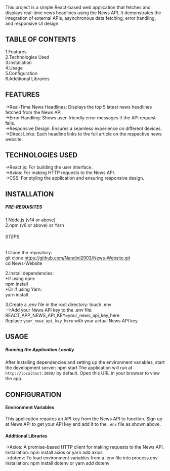 This project is a simple React-based web application that fetches and displays real-time news headlines using the News API. It demonstrates the integration of external APIs, asynchronous data fetching, error handling, and responsive UI design.
## TABLE OF CONTENTS
1.Features  
2.Technologies Used  
3.Installation  
4.Usage  
5.Configuration  
6.Additional Libraries

## FEATURES
->Real-Time News Headlines: Displays the top 5 latest news headlines fetched from the News API.  
->Error Handling: Shows user-friendly error messages if the API request fails.  
->Responsive Design: Ensures a seamless experience on different devices.  
->Direct Links: Each headline links to the full article on the respective news website.

## TECHNOLOGIES USED
->React.js: For building the user interface.  
->Axios: For making HTTP requests to the News API.  
->CSS: For styling the application and ensuring responsive design.

## INSTALLATION
##### PRE-REQUISITES
1.Node.js (v14 or above)  
2.npm (v6 or above) or Yarn

###### STEPS
1.Clone the repository:  
git clone https://github.com/Nandini2903/News-Website.git  
cd News-Website

2.Install dependencies:  
*If using npm:  
npm install  
*Or if using Yarn:  
yarn install

3.Create a .env file in the root directory:
touch .env  
-->Add your News API key to the .env file:  
REACT_APP_NEWS_API_KEY=your_news_api_key_here  
Replace `your_news_api_key_here` with your actual News API key.

## USAGE
##### Running the Application Locally
After installing dependencies and setting up the environment variables, start the development server:
npm start
The application will run at `http://localhost:3000/` by default. Open this URL in your browser to view the app.

## CONFIGURATION
#### Environment Variables
This application requires an API key from the News API to function. Sign up at News API to get your API key and add it to the `.env` file as shown above.
#### Additional Libraries
->Axios: A promise-based HTTP client for making requests to the News API.  
Installation: npm install axios or yarn add axios  
->dotenv: To load environment variables from a .env file into process.env.  
Installation: npm install dotenv or yarn add dotenv

